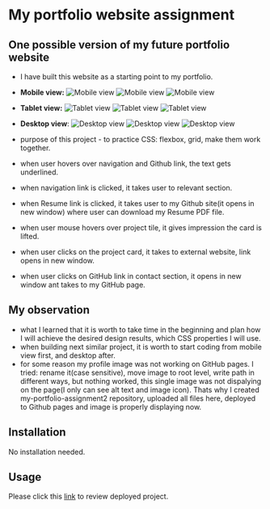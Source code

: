# My portfolio website assignment

## One possible version of my future portfolio website

- I have built this website as a starting point to my portfolio.
- **Mobile view:**
    ![Mobile view](img-readme/mobile1.PNG)
    ![Mobile view](img-readme/mobile2.PNG)
    ![Mobile view](img-readme/mobile3.PNG)

- **Tablet view:**
    ![Tablet view](img-readme/tablet1.PNG)
    ![Tablet view](img-readme/tablet2.PNG)
    ![Tablet view](img-readme/tablet3.PNG)

- **Desktop view**:
    ![Desktop view](img-readme/desktop1.PNG)
    ![Desktop view](img-readme/desktop2.PNG)
    ![Desktop view](img-readme/desktop3.PNG)


- purpose of this project - to practice CSS: flexbox, grid, make them work together.
- when user hovers over navigation and Github link, the text gets underlined.
- when navigation link is clicked, it takes user to relevant section.
- when Resume link is clicked, it takes user to my Github site(it opens in new window) where user can download my Resume PDF file.
- when user mouse hovers over project tile, it gives impression the card is lifted.
- when user clicks on the project card, it takes to external website, link opens in new window.
- when user clicks on GitHub link in contact section, it opens in new window ant takes to my GitHub page. 

## My observation
- what I learned that it is worth to take time in the beginning and plan how I will achieve the desired design results, which CSS properties I will use.
-  when building next similar project, it is worth to start coding from mobile view first, and desktop after.
-  for some reason my profile image was not working on GitHub pages. I tried: rename it(case sensitive), move image to root level, write path in different ways, but nothing worked, this single image was not dispalying on the page(I only can see alt text and image icon). Thats why I created my-portfolio-assignment2 repository, uploaded all files here, deployed to Github pages and image is properly displaying now.

## Installation

No installation needed.

## Usage

Please click this [link](https://astarem.github.io/my-portfolio-assignment2/) to review deployed project.


